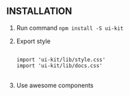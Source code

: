 ## INSTALLATION

1. Run command `npm install -S ui-kit`
2. Export style

   <pre>
   <code>
   import 'ui-kit/lib/style.css'
   import 'ui-kit/lib/docs.css'
   </code>
   </pre>

3. Use awesome components
